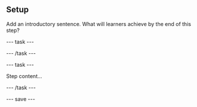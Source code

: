## Setup

Add an introductory sentence. What will learners achieve by the end of this step?

--- task ---

--- /task ---

--- task ---

Step content...

--- /task ---

--- save ---